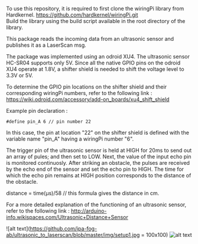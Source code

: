 To use this repository, it is required to first clone the wiringPi library from Hardkernel. https://github.com/hardkernel/wiringPi.git \
Build the library using the build script available in the root directory of the library. 

This package reads the incoming data from an ultrasonic sensor and publishes it as a LaserScan msg.  

The package was implemented using an odroid XU4. The ultrasonic sensor HC-SR04 supports only 5V. Since all the native GPIO pins on the odroid XU4 operate at 1.8V, a shifter shield is needed to shift the voltage level to 3.3V or 5V.

To determine the GPIO pin locations on the shifter shield and their corresponding wiringPi numbers, refer to the following link :
https://wiki.odroid.com/accessory/add-on_boards/xu4_shift_shield


Example pin declaration :
```
#define pin_A 6 // pin number 22
```
In this case, the pin at location "22" on the shifter shield is defined with the variable name "pin_A" having a wiringPi number "6".

The trigger pin of the ultrasonic sensor is held at HIGH for 20ms to send out an array of pules; and then set to LOW. Next, the value of the input echo pin is monitored continuosly. After striking an obstacle, the pulses are received by the echo end of the sensor and set the echo pin to HIGH. The time for which the echo pin remains at HIGH position corresponds to the distance of the obstacle. 

distance = time(µs)/58  // this formula gives the distance in cm.

For a more detailed explanation of the functioning of an ultrasonic sensor, refer to the following link :
http://arduino-info.wikispaces.com/Ultrasonic+Distance+Sensor

![alt text](https://github.com/ipa-fog-ab/ultrasonic_to_laserscan/blob/master/img/setup1.jpg = 100x100)
![alt text](https://github.com/ipa-fog-ab/ultrasonic_to_laserscan/blob/master/img/setup2.jpg)
